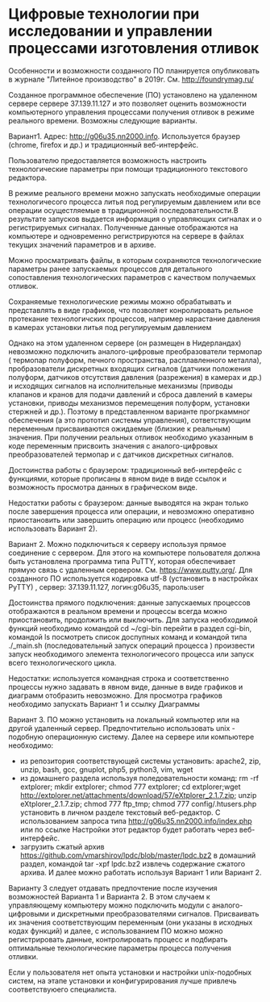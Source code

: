# Цифровые технологии  при исследовании и  управлении процессами  изготовления  отливок
Особенности  и возможности созданного ПО планируется опубликовать в журнале "Литейное производство"  в 2019г.  См.   http://foundrymag.ru/

Созданное программное обеспечение (ПО) установлено на удаленном сервере  сервере 37.139.11.127 и это позволяет  оценить  возможности компьютерного управления процессами получения отливок в режиме реального времени. Возможны следующие варианты.

Вариант1. Адрес: http://g06u35.nn2000.info. Используется  браузер (chrome, firefox и др.) и традиционный веб-интерфейс. 

Пользователю предоставляется возможность настроить технологические параметры при помощи традиционного текстового редактора. 

В режиме реального времени можно  запускать необходимые  операции технологичесого процесса литья под регулируемым давлением или все операции осущестляемые  в традиционной последовательности.В результате запусков выдается информация о управляющих сигналах  и о регистрируемых сигналах. Полученные данные отображаются на компьютере и одновременно регистрируются на сервере в файлах текущих значений параметров и в архиве. 

Можно просматривать файлы, в которым сохраняются технологические параметры  ранее запускаемых процессов для  детального сопоставления технологических параметров с качеством получаемых отливок.
  
Сохраняемые технологические режимы можно обрабатывать и представлять в виде графиков, что позволяет конролировать рельное протекание технологичских процессов, например нарастание давления в камерах установки литья под регулируемым давлением   

Однако на этом удаленном сервере (он размещен в Нидерландах) невозможно подключить  аналого-цифровые преобразователи термопар ( термопар полуформ, печного пространства, расплавленного металла), пробразователи дискретных входящих сигналов (датчики положения полуформ, датчиков отсутствия  давления (разрежения) в камерах и др.) и исходящих сигналов  на исполнительные механизмы (приводы клапанов и кранов для подачи давлений и сброса давлений  в камеры установки, приводы механизмов перемещения полуформ, установки стержней  и др.).  Поэтому в представленном варианте прогркаммног обеспечения (а это прототип системы управления),  сответствующим переменным присваиваются ожидаемые (близкие к реальным) значения. При получении реальных отливок необходимо указанным в коде переменным присвоить значения с  аналого-цифровых преобразователей  термопар и с датчиков дискретных сигналов.

Достоинства работы с браузером: традиционный веб-интерфейс с функциями, которые прописаны в явном виде в виде ссылок и  возможность просмотра данных в графическом виде.

Недостатки работы с браузером:   данные  выводятся на экран только после завершения процесса или операции, и невозможно оперативно приостановить или завершить операцию или процесс (необходимо использовать Вариант 2).
 
 
Вариант 2. Можно подключиться к серверу используя прямое соединение с сервером. Для этого на  компьютере польователя должна быть установлена программа типа PuTTY, которая обеспечивает прямую связь с удаленным сервером. См. https://www.putty.org/. Для созданного ПО используется кодировка utf-8 (установить в настройках PyTTY) , сервер: 37.139.11.127, логин:g06u35, пароль:user

Достоинства прямого подключения: данные запускаемых процессов отображаются в реальном времени и процессы всегда можно приостановить, продолжить или выключить. Для запуска необходимой функций  необходимо  командой cd ~/cgi-bin перейти в раздел cgi-bin, командой ls посмотреть список доспупных команд и командой типа ./_main.sh (последовательный запуск операций процесса ) произвести запуск необходимого элемента технологичесого процесса или запуск всего технологического цикла.

Недостатки: используется командная строка и соответственно процессы нужно задавать в явном виде, данные в виде графиков и диаграмм  отобразить невозможно. Для просмотра графиков необходимо запускать Вариант 1 и ссылку Диаграммы 

Вариант 3. ПО можно установить на локальный компьютер или на другой удаленный сервер. Предпочтительно использовать unix - подобную операционную систему. Далее на сервере или компьютере необходимо:
- из репозитория соответствующей системы установить: apache2, zip, unzip, bash, gcc, gnuplot, php5, python3, vim, wget
- из домашнего раздела используя поледовательности команд: rm -rf extplorer; mkdir extplorer; chmod 777 extplorer; cd extplorer;wget http://extplorer.net/attachments/download/57/eXtplorer_2.1.7.zip; unzip eXtplorer_2.1.7.zip; chmod 777 ftp_tmp; chmod 777 config/.htusers.php установить в личном разделе текстовый веб-редактор. С использованием запроса типа http://g06u35.nn2000.info/index.php или по ссылке Настройки этот редактор будет работать через веб-интерфейс.
- загрузить сжатый архив https://github.com/vmarshirov/lpdc/blob/master/lpdc.bz2 в домашний раздел, командой tar -xpf
lpdc.bz2 извлечь содержание сжатого архива. И далее можно работать используя Вариант 1 или Вариант 2.

Варианту 3 следует отдавать предпочтение после изучения возможностей Варианта 1 и Варианта 2. В этом случаем к управляющему компьютеру можно подключить  модули с аналого-цифровыми и дискретными преобразователями сигналов. Присваивать их значения соответствующим переменным (они указаны в исходных кодах функций) и далее, с использованием ПО можно можно регистрировать данные,  контролировать процесс  и подбирать оптимальные технологические параметры  процесса получения отливки.

Если у пользователя нет опыта установки и настройки unix-подобных систем, на этапе установки и конфигурирования лучше привлечь соответствуюего специалиста. 
